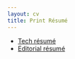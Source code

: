 ```yaml
---
layout: cv
title: Print Résumé
---
```


* [Tech résumé](tech.pdf)
* [Editorial résumé](editorial.pdf)
